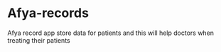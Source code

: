 # Afya-records
Afya record app store data for patients and this will help doctors when treating their patients 
